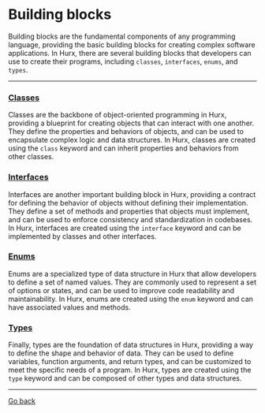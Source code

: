 # Building blocks
Building blocks are the fundamental components of any programming language, providing the basic building blocks for creating complex software applications. In Hurx, there are several building blocks that developers can use to create their programs, including `classes`, `interfaces`, `enums`, and `types`.

___
### [Classes](classes/readme.md)
Classes are the backbone of object-oriented programming in Hurx, providing a blueprint for creating objects that can interact with one another. They define the properties and behaviors of objects, and can be used to encapsulate complex logic and data structures. In Hurx, classes are created using the `class` keyword and can inherit properties and behaviors from other classes.

### [Interfaces](interfaces/readme.md)
Interfaces are another important building block in Hurx, providing a contract for defining the behavior of objects without defining their implementation. They define a set of methods and properties that objects must implement, and can be used to enforce consistency and standardization in codebases. In Hurx, interfaces are created using the `interface` keyword and can be implemented by classes and other interfaces.

### [Enums](enums/readme.md)
Enums are a specialized type of data structure in Hurx that allow developers to define a set of named values. They are commonly used to represent a set of options or states, and can be used to improve code readability and maintainability. In Hurx, enums are created using the `enum` keyword and can have associated values and methods.

### [Types](types/readme.md)
Finally, types are the foundation of data structures in Hurx, providing a way to define the shape and behavior of data. They can be used to define variables, function arguments, and return types, and can be customized to meet the specific needs of a program. In Hurx, types are created using the `type` keyword and can be composed of other types and data structures.
___
[Go back](../readme.md)